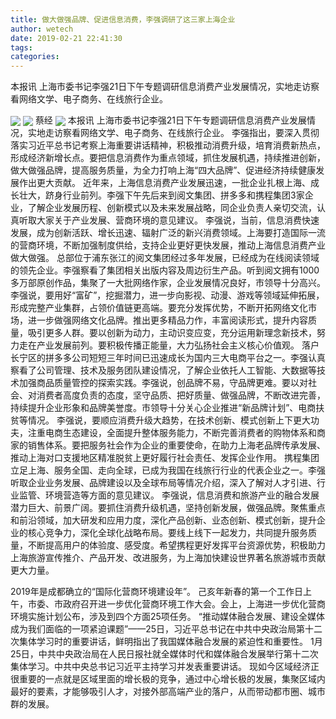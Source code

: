```yaml
---
title: 做大做强品牌、促进信息消费，李强调研了这三家上海企业
author: wetech
date: 2019-02-21 22:41:30
tags: 
categories: 
---
```

本报讯 上海市委书记李强21日下午专题调研信息消费产业发展情况，实地走访察看网络文学、电子商务、在线旅行企业。
<!-- more -->
<img align="center" border="0" src="https://imgcdn.yicai.com/uppics/images/2019/02/7d3e1c29d77e0b0d9c7c5308fafd5ade.jpg" />
<img align="center" border="0" src="https://imgcdn.yicai.com/uppics/images/2019/02/be1d362ffaa55436c450b3f14b5f5348.jpg" />
蔡经
<img align="center" border="0" src="https://imgcdn.yicai.com/uppics/images/2019/02/f36a259e125ff204efc7ca44be3962fd.jpg" />
本报讯 上海市委书记李强21日下午专题调研信息消费产业发展情况，实地走访察看网络文学、电子商务、在线旅行企业。
李强指出，要深入贯彻落实习近平总书记考察上海重要讲话精神，积极推动消费升级，培育消费新热点，形成经济新增长点。要把信息消费作为重点领域，抓住发展机遇，持续推进创新，做大做强品牌，提高服务质量，为全力打响上海“四大品牌”、促进经济持续健康发展作出更大贡献。
近年来，上海信息消费产业发展迅速，一批企业扎根上海、成长壮大，跻身行业前列。李强下午先后来到阅文集团、拼多多和携程集团3家企业，了解企业发展历程、创新模式以及未来发展战略，同企业负责人亲切交流，认真听取大家关于产业发展、营商环境的意见建议。
李强说，当前，信息消费快速发展，成为创新活跃、增长迅速、辐射广泛的新兴消费领域。上海要打造国际一流的营商环境，不断加强制度供给，支持企业更好更快发展，推动上海信息消费产业做大做强。
总部位于浦东张江的阅文集团经过多年发展，已经成为在线阅读领域的领先企业。李强察看了集团相关出版内容及周边衍生产品。听到阅文拥有1000多万部原创作品，集聚了一大批网络作家，企业发展情况良好，市领导十分高兴。
李强说，要用好“富矿”，挖掘潜力，进一步向影视、动漫、游戏等领域延伸拓展，形成完整产业集群，占领价值链更高端。要充分发挥优势，不断开拓网络文化市场，进一步做强网络文化品牌。推出更多精品力作，丰富阅读形式，提升内容质量，吸引更多人群。要以创新为动力，主动识变应变，充分运用新理念新技术，努力走在产业发展前列。要积极传播正能量，大力弘扬社会主义核心价值观。
落户长宁区的拼多多公司短短三年时间已迅速成长为国内三大电商平台之一。李强认真察看了公司管理、技术及服务团队建设情况，了解企业依托人工智能、大数据等技术加强商品质量管控的探索实践。李强说，创品牌不易，守品牌更难。要以对社会、对消费者高度负责的态度，坚守品质、把好质量、做强品牌，不断改进完善，持续提升企业形象和品牌美誉度。市领导十分关心企业推进“新品牌计划”、电商扶贫等情况。
李强说，要顺应消费升级大趋势，在技术创新、模式创新上下更大功夫，注重电商生态建设，全面提升整体服务能力，不断完善消费者的购物体系和商家的销售体系。要把服务社会作为企业的重要使命，在助力上海老品牌传承发展、推动上海对口支援地区精准脱贫上更好履行社会责任、发挥企业作用。
携程集团立足上海、服务全国、走向全球，已成为我国在线旅行行业的代表企业之一。李强听取企业业务发展、品牌建设以及全球布局等情况介绍，深入了解对人才引进、行业监管、环境营造等方面的意见建议。
李强说，信息消费和旅游产业的融合发展潜力巨大、前景广阔。要抓住消费升级机遇，坚持创新发展，做强品牌。聚焦重点和前沿领域，加大研发和应用力度，深化产品创新、业态创新、模式创新，提升企业的核心竞争力，深化全球化战略布局。要线上线下一起发力，共同提升服务质量，不断提高用户的体验度、感受度。希望携程更好发挥平台资源优势，积极助力上海旅游宣传推介、产品开发、改进服务，为上海加快建设世界著名旅游城市贡献更大力量。
 
 
2019年是成都确立的“国际化营商环境建设年”。
己亥年新春的第一个工作日上午，市委、市政府召开进一步优化营商环境工作大会。会上，上海进一步优化营商环境实施计划公布，涉及到四个方面25项任务。
“推动媒体融合发展、建设全媒体成为我们面临的一项紧迫课题”——25日，习近平总书记在中共中央政治局第十二次集体学习时的重要讲话，鲜明指出了我国媒体融合发展的紧迫性和重要性。
1月25日，中共中央政治局在人民日报社就全媒体时代和媒体融合发展举行第十二次集体学习。中共中央总书记习近平主持学习并发表重要讲话。 
现如今区域经济正很重要的一点就是区域里面的增长极的竞争，通过中心增长极的发展，集聚区域内最好的要素，才能够吸引人才，对接外部高端产业的落户，从而带动都市圈、城市群的发展。
